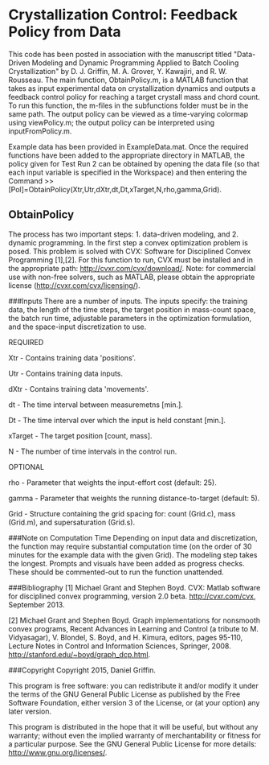 # Crystallization Control: Feedback Policy from Data

This code has been posted in association with the manuscript titled "Data-Driven Modeling and Dynamic Programming Applied to Batch Cooling Crystallization" by D. J. Griffin, M. A. Grover, Y. Kawajiri, and R. W. Rousseau. The main function, ObtainPolicy.m, is a MATLAB function that takes as input experimental data on crystallization dynamics and outputs a feedback control policy for reaching a target crystall mass and chord count. To run this function, the m-files in the subfunctions folder must be in the same path. The output policy can be viewed as a time-varying colormap using viewPolicy.m; the output policy can be interpreted using inputFromPolicy.m. 

Example data has been provided in ExampleData.mat. Once the required functions have been added to the appropriate directory in MATLAB, the policy given for Test Run 2 can be obtained by opening the data file (so that each input variable is specified in the Workspace) and then entering the Command >> [Pol]=ObtainPolicy(Xtr,Utr,dXtr,dt,Dt,xTarget,N,rho,gamma,Grid).

## ObtainPolicy
The process has two important steps: 1. data-driven modeling, and 2. dynamic programming. In the first step a convex optimization problem is posed. This problem is solved with CVX: Software for Disciplined Convex Programming [1],[2]. For this function to run, CVX must be installed and in the appropriate path: http://cvxr.com/cvx/download/. Note: for commercial use with non-free solvers, such as MATLAB, please obtain the appropriate license (http://cvxr.com/cvx/licensing/).

###Inputs
There are a number of inputs. The inputs specify: the training data, the length of the time steps, the target position in mass-count space, the batch run time, adjustable parameters in the optimization formulation, and the space-input discretization to use.
   
REQUIRED

  Xtr     - Contains training data 'positions'.
  
  Utr     - Contains training data inputs.
  
  dXtr    - Contains training data 'movements'. 
  
  dt      - The time interval between measuremetns [min.].
  
  Dt      - The time interval over which the input is held constant [min.].
  
  xTarget - The target position [count, mass].
  
  N       - The number of time intervals in the control run.

OPTIONAL

  rho     - Parameter that weights the input-effort cost (default: 25).
  
  gamma 	- Parameter that weights the running distance-to-target (default: 5).
  
  Grid    - Structure containing the grid spacing for: count (Grid.c), mass (Grid.m), and supersaturation (Grid.s).
 
###Note on Computation Time
Depending on input data and discretization, the function may require substantial computation time (on the order of 30 minutes for the example data with the given Grid). The modeling step takes the longest. Prompts and visuals have been added as progress checks. These should be commented-out to run the function unattended.

###Bibliography
[1] Michael Grant and Stephen Boyd. CVX: Matlab software for disciplined convex programming, version 2.0 beta. http://cvxr.com/cvx, September 2013.

[2] Michael Grant and Stephen Boyd. Graph implementations for nonsmooth convex programs, Recent Advances in Learning and Control (a tribute to M. Vidyasagar), V. Blondel, S. Boyd, and H. Kimura, editors, pages 95-110, Lecture Notes in Control and Information Sciences, Springer, 2008. http://stanford.edu/~boyd/graph_dcp.html.

###Copyright
Copyright 2015, Daniel Griffin.

This program is free software: you can redistribute it and/or modify it under the terms of the GNU General Public License as published by the Free Software Foundation, either version 3 of the License, or (at your option) any later version.

This program is distributed in the hope that it will be useful, but without any warranty; without even the implied warranty of merchantability or fitness for a particular purpose. See the GNU General Public License for more details: <http://www.gnu.org/licenses/>.

